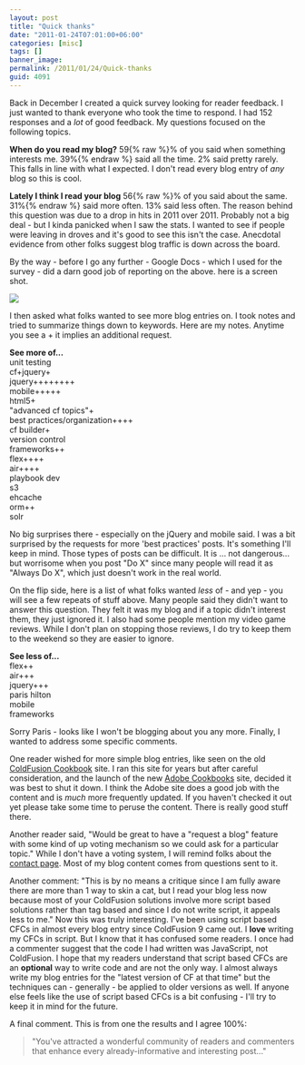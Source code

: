 ```yaml
---
layout: post
title: "Quick thanks"
date: "2011-01-24T07:01:00+06:00"
categories: [misc]
tags: []
banner_image: 
permalink: /2011/01/24/Quick-thanks
guid: 4091
---
```


Back in December I created a quick survey looking for reader feedback. I just wanted to thank everyone who took the time to respond. I had 152 responses and a <i>lot</i> of good feedback. My questions focused on the following topics.

<p/>

<b>When do you read my blog?</b> 59{% raw %}% of you said when something interests me. 39%{% endraw %} said all the time. 2% said pretty rarely. This falls in line with what I expected. I don't read every blog entry of <i>any</i> blog so this is cool. 

<p/>

<b>Lately I think I read your blog</b> 56{% raw %}% of you said about the same. 31%{% endraw %} said more often. 13% said less often. The reason behind this question was due to a drop in hits in 2011 over 2011. Probably not a big deal - but I kinda panicked when I saw the stats. I wanted to see if people were leaving in droves and it's good to see this isn't the case. Anecdotal evidence from other folks suggest blog traffic is down across the board. 

<p/>

By the way - before I go any further - Google Docs - which I used for the survey - did a darn good job of reporting on the above. here is a screen shot. 

<p/>

<img src="https://static.raymondcamden.com/images/ScreenClip14.png" />

<p/>

I then asked what folks wanted to see more blog entries on. I took notes and tried to summarize things down to keywords. Here are my notes. Anytime you see a + it implies an additional request.

<p/>

<b>See more of...</b><br/>
unit testing<br/>
cf+jquery+<br/>
jquery++++++++<br/>
mobile+++++<br/>
html5+<br/>
"advanced cf topics"+<br/>
best practices/organization++++<br/>
cf builder+<br/>
version control<br/>
frameworks++<br/>
flex++++<br/>
air++++<br/>
playbook dev<br/>
s3<br/>
ehcache<br/>
orm++<br/>
solr<br/>

<p/>

No big surprises there - especially on the jQuery and mobile said. I was a bit surprised by the requests for more 'best practices' posts. It's something I'll keep in mind. Those types of posts can be difficult. It is ... not dangerous... but worrisome when you post "Do X" since many people will read it as "Always Do X", which just doesn't work in the real world.

<p/>

On the flip side, here is a list of what folks wanted <i>less</i> of - and yep - you will see a few repeats of stuff above. Many people said they didn't want to answer this question. They felt it was my blog and if a topic didn't interest them, they just ignored it. I also had some people mention my video game reviews. While I don't plan on stopping those reviews, I do try to keep them to the weekend so they are easier to ignore. 

<p/>

<b>See less of...</b><br/>
flex++<br/>
air+++<br/>
jquery+++<br/>
paris hilton<br/>
mobile<br/>
frameworks<br/>

<p/>

Sorry Paris - looks like I won't be blogging about you any more. Finally, I wanted to address some specific comments.

<p/>

One reader wished for more simple blog entries, like seen on the old <a href="http://coldfusioncookbook.com/">ColdFusion Cookbook</a> site. I ran this site for years but after careful consideration, and the launch of the new <a href="http://cookbooks.adobe.com/">Adobe Cookbooks</a> site, decided it was best to shut it down. I think the Adobe site does a good job with the content and is <i>much</i> more frequently updated. If you haven't checked it out yet please take some time to peruse the content. There is really good stuff there.

<p/>

Another reader said, "Would be great to have a "request a blog" feature with some kind of up voting mechanism so we could ask for a particular topic." While I don't have a voting system, I will remind folks about the <a href="http://www.coldfusionjedi.com/contact.cfm">contact page</a>. Most of my blog content comes from questions sent to it. 

<p/>

Another comment: "This is by no means a critique since I am fully aware there are more than 1 way to skin a cat, but I read your blog less now because most of your ColdFusion solutions involve more script based solutions rather than tag based and since I do not write script, it appeals less to me." Now this was truly interesting. I've been using script based CFCs in almost every blog entry since ColdFusion 9 came out. I <b>love</b> writing my CFCs in script. But I know that it has confused some readers. I once had a commenter suggest that the code I had written was JavaScript, not ColdFusion. I hope that my readers understand that script based CFCs are an <b>optional</b> way to write code and are not the only way. I almost always write my blog entries for the "latest version of CF at that time" but the techniques can - generally - be applied to older versions as well. If anyone else feels like the use of script based CFCs is a bit confusing - I'll try to keep it in mind for the future.

<p/>

A final comment. This is from one the results and I agree 100%:

<p/>

<blockquote>
"You've attracted a wonderful community of readers and commenters that enhance every already-informative and interesting post..."
</blockquote>